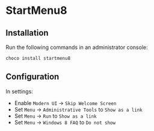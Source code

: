# StartMenu8

## Installation

Run the following commands in an administrator console:

```
choco install startmenu8
```

## Configuration

In settings:

* Enable `Modern UI` → `Skip Welcome Screen`
* Set `Menu` → `Administrative Tools` to `Show as a link`
* Set `Menu` → `Run` to `Show as a link`
* Set `Menu` → `Windows 8 FAQ` to `Do not show`
